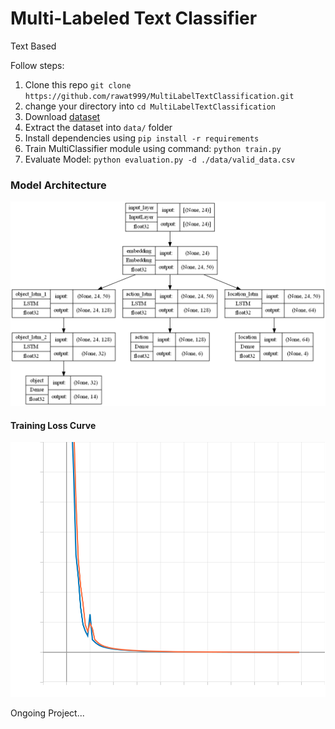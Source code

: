 # Multi-Labeled Text Classifier
Text Based

Follow steps:
1. Clone this repo `git clone https://github.com/rawat999/MultiLabelTextClassification.git`
2. change your directory into `cd MultiLabelTextClassification`
3. Download [dataset](https://drive.google.com/file/d/1slGtHKHYTtiuC98yomV0hP3C85Q5V8sg/view?usp=sharing)
4. Extract the dataset into `data/` folder
5. Install dependencies using `pip install -r requirements`
6. Train MultiClassifier module using command: `python train.py`
7. Evaluate Model: `python evaluation.py -d ./data/valid_data.csv`

### Model Architecture
<img src="./notebooks/model.png">


#### Training Loss Curve
<img src="./notebooks/epoch_loss.svg">

Ongoing Project...